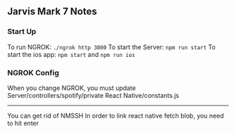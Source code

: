 ## Jarvis Mark 7 Notes

### Start Up
To run NGROK: `./ngrok http 3000`
To start the Server: `npm run start`
To start the ios app: `npm start` and `npm run ios`

### NGROK Config
When you change NGROK, you must update
Server/controllers/spotify/private
React Native/constants.js

<hr/>
You can get rid of NMSSH
In order to link react native fetch blob, you need to hit enter
